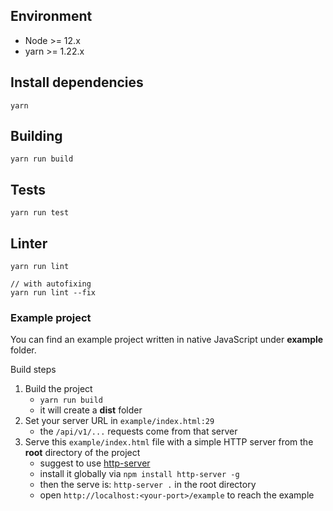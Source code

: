 ## Environment

- Node >= 12.x
- yarn >= 1.22.x

## Install dependencies
```
yarn
```

## Building

```
yarn run build
```

## Tests

```
yarn run test
```

## Linter

```
yarn run lint

// with autofixing
yarn run lint --fix
```

### Example project
You can find an example project written in native JavaScript under **example** folder.

Build steps

1. Build the project
    - `yarn run build`
    - it will create a **dist** folder
2. Set your server URL in `example/index.html:29`
    - the `/api/v1/...` requests come from that server
3. Serve this `example/index.html` file with a simple HTTP server from the **root** directory of the project
    - suggest to use [http-server](https://www.npmjs.com/package/http-server)
    - install it globally via `npm install http-server -g`
    - then the serve is: `http-server .` in the root directory
    - open `http://localhost:<your-port>/example` to reach the example
